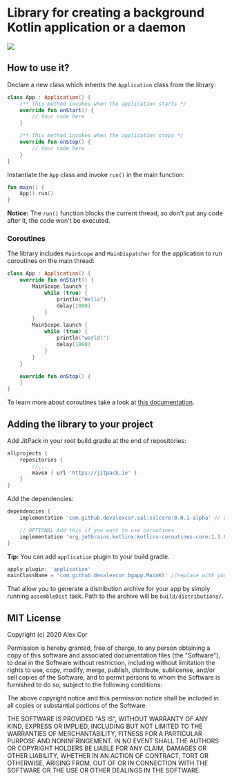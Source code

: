 # Library for creating a background Kotlin application or a daemon
[![](https://jitpack.io/v/DevAlexCor/sal.svg)](https://jitpack.io/#DevAlexCor/sal)

## How to use it?
Declare a new class which inherits the `Application` class from the library:
```kotlin
class App : Application() {
    /** This method invokes when the application starts */
    override fun onStart() {
        // Your code here
    }

    /** This method invokes when the application stops */
    override fun onStop() {
        // Your code here
    }
}
```
Instantiate the `App` class and invoke `run()` in the main function:
```kotlin
fun main() {
    App().run()
}
```
**Notice:** The `run()` function blocks the current thread, so don't put any code after it, the code won't be executed.

### Coroutines
The library includes `MainScope` and `MainDispatcher` for the application to run coroutines on the main thread:
```kotlin
class App : Application() {
    override fun onStart() {
        MainScope.launch {
            while (true) {
                println("Hello")
                delay(1000)
            }
        }
        MainScope.launch {
            while (true) {
                println("world!")
                delay(1000)
            }
        }
    }

    override fun onStop() {
    }
}
```
To learn more about coroutines take a look at [this documentation](https://kotlinlang.org/docs/reference/coroutines-overview.html).

## Adding the library to your project
Add JitPack in your root build.gradle at the end of repositories:
```groovy
allprojects {
    repositories {
        //...
        maven { url 'https://jitpack.io' }
    }
}
```
Add the dependencies:
```groovy
dependencies {
    implementation 'com.github.devalexcor.sal:salcore:0.0.1-alpha' // update the version to the latest if needed

    // OPTIONAL Add this if you want to use coroutines
    implementation 'org.jetbrains.kotlinx:kotlinx-coroutines-core:1.3.8' // update the version to the latest if needed
}
```
**Tip:** You can add `application` plugin to your build.gradle. 
```groovy
apply plugin: 'application'
mainClassName = 'com.github.devalexcor.bgapp.MainKt' //replace with yours
```
That allow you to generate a distribution archive for your app by simply running `assembleDist` task. 
Path to the archive will be `build/distributions/`.

## MIT License
Copyright (c) 2020 Alex Cor

Permission is hereby granted, free of charge, to any person obtaining a copy
of this software and associated documentation files (the "Software"), to deal
in the Software without restriction, including without limitation the rights
to use, copy, modify, merge, publish, distribute, sublicense, and/or sell
copies of the Software, and to permit persons to whom the Software is
furnished to do so, subject to the following conditions:

The above copyright notice and this permission notice shall be included in all
copies or substantial portions of the Software.

THE SOFTWARE IS PROVIDED "AS IS", WITHOUT WARRANTY OF ANY KIND, EXPRESS OR
IMPLIED, INCLUDING BUT NOT LIMITED TO THE WARRANTIES OF MERCHANTABILITY,
FITNESS FOR A PARTICULAR PURPOSE AND NONINFRINGEMENT. IN NO EVENT SHALL THE
AUTHORS OR COPYRIGHT HOLDERS BE LIABLE FOR ANY CLAIM, DAMAGES OR OTHER
LIABILITY, WHETHER IN AN ACTION OF CONTRACT, TORT OR OTHERWISE, ARISING FROM,
OUT OF OR IN CONNECTION WITH THE SOFTWARE OR THE USE OR OTHER DEALINGS IN THE
SOFTWARE.